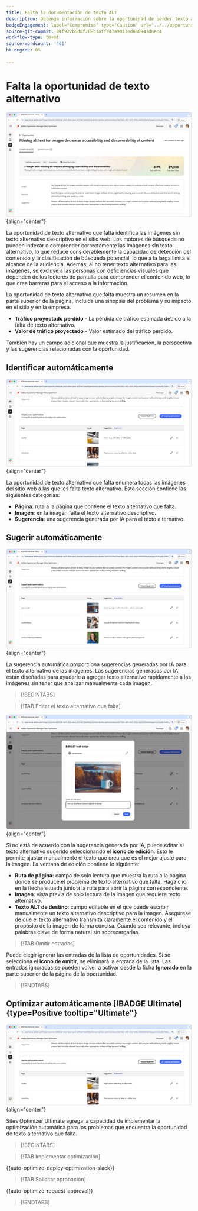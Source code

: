 ```yaml
---
title: Falta la documentación de texto ALT
description: Obtenga información sobre la oportunidad de perder texto alternativo y cómo utilizarla para mejorar la participación en el sitio web.
badgeEngagement: label="Compromiso" type="Caution" url="../../opportunity-types/engagement.md" tooltip="Compromiso"
source-git-commit: 84f922b5d0f788c1affe47a9013ed640947d0ec4
workflow-type: tm+mt
source-wordcount: '461'
ht-degree: 0%

---
```



# Falta la oportunidad de texto alternativo

![Falta la oportunidad de texto alternativo](./assets/missing-alt-text/hero.png){align="center"}

La oportunidad de texto alternativo que falta identifica las imágenes sin texto alternativo descriptivo en el sitio web. Los motores de búsqueda no pueden indexar o comprender correctamente las imágenes sin texto alternativo, lo que reduce considerablemente la capacidad de detección del contenido y la clasificación de búsqueda potencial, lo que a la larga limita el alcance de la audiencia. Además, al no tener texto alternativo para las imágenes, se excluye a las personas con deficiencias visuales que dependen de los lectores de pantalla para comprender el contenido web, lo que crea barreras para el acceso a la información.

La oportunidad de texto alternativo que falta muestra un resumen en la parte superior de la página, incluida una sinopsis del problema y su impacto en el sitio y en la empresa.

* **Tráfico proyectado perdido** - La pérdida de tráfico estimada debido a la falta de texto alternativo.
* **Valor de tráfico proyectado** - Valor estimado del tráfico perdido.

También hay un campo adicional que muestra la justificación, la perspectiva y las sugerencias relacionadas con la oportunidad.

## Identificar automáticamente

![Identificar automáticamente el texto alternativo que falta](./assets/missing-alt-text/auto-identify.png){align="center"}

La oportunidad de texto alternativo que falta enumera todas las imágenes del sitio web a las que les falta texto alternativo. Esta sección contiene las siguientes categorías:

* **Página**: ruta a la página que contiene el texto alternativo que falta.
* **Imagen**: en la imagen falta el texto alternativo descriptivo.
* **Sugerencia**: una sugerencia generada por IA para el texto alternativo.

## Sugerir automáticamente

![Sugerir automáticamente el texto alternativo que falta](./assets/missing-alt-text/auto-suggest.png){align="center"}

La sugerencia automática proporciona sugerencias generadas por IA para el texto alternativo de las imágenes. Las sugerencias generadas por IA están diseñadas para ayudarle a agregar texto alternativo rápidamente a las imágenes sin tener que analizar manualmente cada imagen.

>[!BEGINTABS]

>[!TAB Editar el texto alternativo que falta]

![Editar el texto alternativo que falta](./assets/missing-alt-text/edit-alt-text-value.png){align="center"}

Si no está de acuerdo con la sugerencia generada por IA, puede editar el texto alternativo sugerido seleccionando el **icono de edición**. Esto le permite ajustar manualmente el texto que crea que es el mejor ajuste para la imagen. La ventana de edición contiene lo siguiente:

* **Ruta de página**: campo de solo lectura que muestra la ruta a la página donde se produce el problema de texto alternativo que falta. Haga clic en la flecha situada junto a la ruta para abrir la página correspondiente.
* **Imagen**: vista previa de solo lectura de la imagen que requiere texto alternativo.
* **Texto ALT de destino**: campo editable en el que puede escribir manualmente un texto alternativo descriptivo para la imagen. Asegúrese de que el texto alternativo transmita claramente el contenido y el propósito de la imagen de forma concisa. Cuando sea relevante, incluya palabras clave de forma natural sin sobrecargarlas.

>[!TAB Omitir entradas]

Puede elegir ignorar las entradas de la lista de oportunidades. Si se selecciona el **icono de omitir**, se eliminará la entrada de la lista. Las entradas ignoradas se pueden volver a activar desde la ficha **Ignorado** en la parte superior de la página de la oportunidad.

>[!ENDTABS]

## Optimizar automáticamente [!BADGE Ultimate]{type=Positive tooltip="Ultimate"}


![Optimizar automáticamente el texto alternativo que falta](./assets/missing-alt-text/auto-optimize.png){align="center"}

Sites Optimizer Ultimate agrega la capacidad de implementar la optimización automática para los problemas que encuentra la oportunidad de texto alternativo que falta. <!--- TBD-need more in-depth and opportunity specific information here. What does the auto-optimization do?-->

>[!BEGINTABS]

>[!TAB Implementar optimización]

{{auto-optimize-deploy-optimization-slack}}

>[!TAB Solicitar aprobación]

{{auto-optimize-request-approval}}

>[!ENDTABS]
